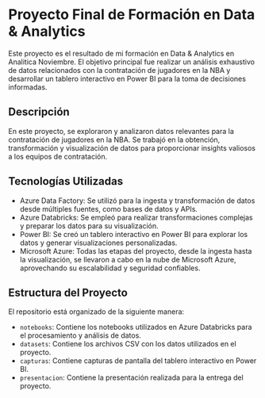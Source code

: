 


# Proyecto Final de Formación en Data & Analytics

Este proyecto es el resultado de mi formación en Data & Analytics en Analitica Noviembre. El objetivo principal fue realizar un análisis exhaustivo de datos relacionados con la contratación de jugadores en la NBA y desarrollar un tablero interactivo en Power BI para la toma de decisiones informadas.

## Descripción

En este proyecto, se exploraron y analizaron datos relevantes para la contratación de jugadores en la NBA. Se trabajó en la obtención, transformación y visualización de datos para proporcionar insights valiosos a los equipos de contratación.

## Tecnologías Utilizadas

-   Azure Data Factory: Se utilizó para la ingesta y transformación de datos desde múltiples fuentes, como bases de datos y APIs.
-   Azure Databricks: Se empleó para realizar transformaciones complejas y preparar los datos para su visualización.
-   Power BI: Se creó un tablero interactivo en Power BI para explorar los datos y generar visualizaciones personalizadas.
-   Microsoft Azure: Todas las etapas del proyecto, desde la ingesta hasta la visualización, se llevaron a cabo en la nube de Microsoft Azure, aprovechando su escalabilidad y seguridad confiables.

## Estructura del Proyecto

El repositorio está organizado de la siguiente manera:
-   `notebooks`: Contiene los notebooks utilizados en Azure Databricks para el procesamiento y análisis de datos.
-   `datasets`: Contiene los archivos CSV con los datos utilizados en el proyecto.
-   `capturas`: Contiene capturas de pantalla del tablero interactivo en Power BI.
-   `presentacion`: Contiene la presentación realizada para la entrega del proyecto.
